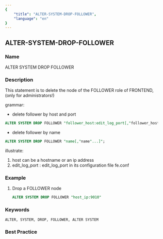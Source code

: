 ```yaml
---
{
    "title": "ALTER-SYSTEM-DROP-FOLLOWER",
    "language": "en"
}
---
```


<!--
Licensed to the Apache Software Foundation (ASF) under one
or more contributor license agreements.  See the NOTICE file
distributed with this work for additional information
regarding copyright ownership.  The ASF licenses this file
to you under the Apache License, Version 2.0 (the
"License"); you may not use this file except in compliance
with the License.  You may obtain a copy of the License at

  http://www.apache.org/licenses/LICENSE-2.0

Unless required by applicable law or agreed to in writing,
software distributed under the License is distributed on an
"AS IS" BASIS, WITHOUT WARRANTIES OR CONDITIONS OF ANY
KIND, either express or implied.  See the License for the
specific language governing permissions and limitations
under the License.
-->

## ALTER-SYSTEM-DROP-FOLLOWER

### Name

ALTER SYSTEM DROP FOLLOWER

### Description

This statement is to delete the node of the FOLLOWER role of FRONTEND, (only for administrators!)

grammar:

- delete follower by host and port

```sql
ALTER SYSTEM DROP FOLLOWER "follower_host:edit_log_port[,"follower_host:edit_log_port"...]";
````

- delete follower by name

```sql
ALTER SYSTEM DROP FOLLOWER "name[,"name"...]";
```

illustrate:

1. host can be a hostname or an ip address
2. edit_log_port : edit_log_port in its configuration file fe.conf

### Example

1. Drop a FOLLOWER node

    ```sql
    ALTER SYSTEM DROP FOLLOWER "host_ip:9010"
    ````

### Keywords

    ALTER, SYSTEM, DROP, FOLLOWER, ALTER SYSTEM

### Best Practice


